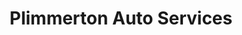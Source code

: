 ---
title: "Plimmerton Auto Services"
url: /porirua/plimmerton-auto-services/
shop: Autowerkstatt
---